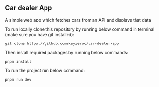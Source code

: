 ## Car dealer App

A simple web app which fetches cars from an API and displays that data

To run locally clone this repository by running below command in terminal (make sure you have git installed):
```
git clone https://github.com/keyzeroc/car-dealer-app
```

Then install required packages by running below commands:
```
pnpm install
```

To run the project run below command:
```
pnpm run dev
```
